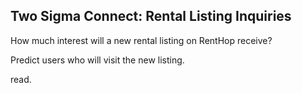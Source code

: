 ## Two Sigma Connect: Rental Listing Inquiries

How much interest will a new rental listing on RentHop receive?

Predict users who will visit the new listing.

read.
